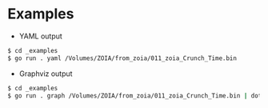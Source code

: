 # Examples

- YAML output

```sh
$ cd _examples
$ go run . yaml /Volumes/ZOIA/from_zoia/011_zoia_Crunch_Time.bin
```

- Graphviz output

```sh
$ cd _examples
$ go run . graph /Volumes/ZOIA/from_zoia/011_zoia_Crunch_Time.bin | dot -Tsvg > /Downloads/patch.svg
```